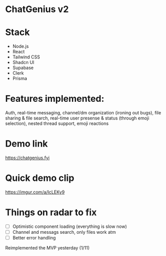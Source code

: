 # ChatGenius v2

# Stack

- Node.js
- React
- Tailwind CSS
- Shadcn UI
- Supabase
- Clerk
- Prisma

# Features implemented:

Auth, real-time messaging, channel/dm organization (ironing out bugs), file sharing & file search, real-time user presense & status (through emoji selection), nested thread support, emoji reactions

# Demo link

https://chatgenius.fyi

# Quick demo clip

https://imgur.com/a/IcLEKy9

# Things on radar to fix
 - [ ] Optimistic component loading (everything is slow now)
 - [ ] Channel and messags search, only files work atm
 - [ ] Better error handling

Reimplemented the MVP yesterday (1/11)

